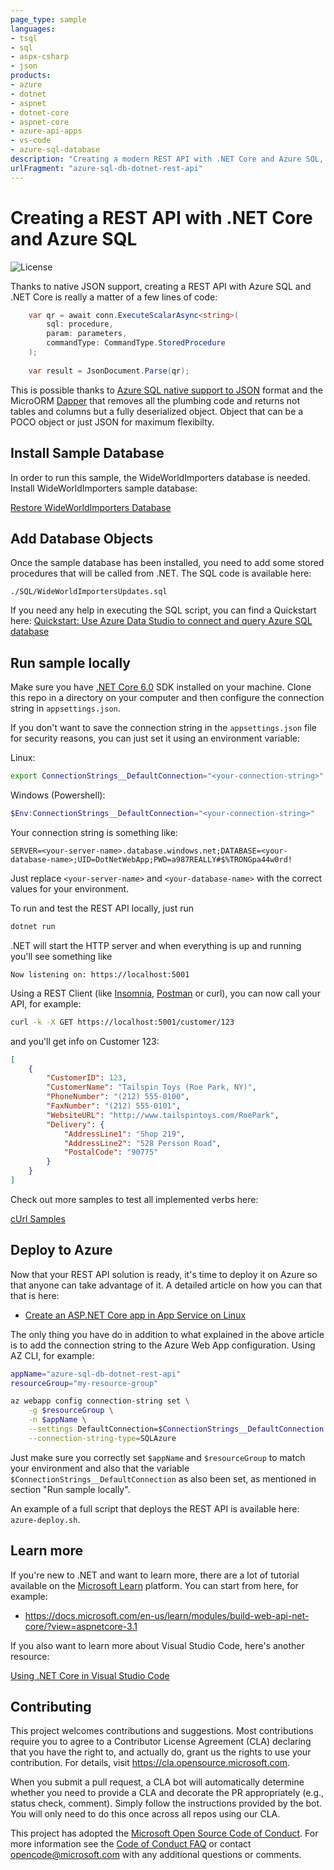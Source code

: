```yaml
---
page_type: sample
languages:
- tsql
- sql
- aspx-csharp
- json
products:
- azure
- dotnet
- aspnet
- dotnet-core
- aspnet-core
- azure-api-apps
- vs-code
- azure-sql-database
description: "Creating a modern REST API with .NET Core and Azure SQL, using Dapper and Visual Studio Code"
urlFragment: "azure-sql-db-dotnet-rest-api"
---
```


# Creating a REST API with .NET Core and Azure SQL

![License](https://img.shields.io/badge/license-MIT-green.svg)

<!-- 
Guidelines on README format: https://review.docs.microsoft.com/help/onboard/admin/samples/concepts/readme-template?branch=master

Guidance on onboarding samples to docs.microsoft.com/samples: https://review.docs.microsoft.com/help/onboard/admin/samples/process/onboarding?branch=master

Taxonomies for products and languages: https://review.docs.microsoft.com/new-hope/information-architecture/metadata/taxonomies?branch=master
-->

Thanks to native JSON support, creating a REST API with Azure SQL and .NET Core is really a matter of a few lines of code:

```csharp
    var qr = await conn.ExecuteScalarAsync<string>(
        sql: procedure,
        param: parameters,
        commandType: CommandType.StoredProcedure
    );
    
    var result = JsonDocument.Parse(qr);
```

This is possible thanks to [Azure SQL native support to JSON](https://docs.microsoft.com/en-us/azure/sql-database/sql-database-json-features) format and the MicroORM [Dapper](https://medium.com/dapper-net/get-started-with-dapper-net-591592c335aa) that removes all the plumbing code and returns not tables and columns but a fully deserialized object. Object that can be a POCO object or just JSON for maximum flexibilty.

## Install Sample Database

In order to run this sample, the WideWorldImporters database is needed. Install WideWorldImporters sample database:

[Restore WideWorldImporters Database](https://github.com/yorek/azure-sql-db-samples#restore-wideworldimporters-database)

## Add Database Objects

Once the sample database has been installed, you need to add some stored procedures that will be called from .NET. The SQL code is available here:

`./SQL/WideWorldImportersUpdates.sql`

If you need any help in executing the SQL script, you can find a Quickstart here: [Quickstart: Use Azure Data Studio to connect and query Azure SQL database](https://docs.microsoft.com/en-us/sql/azure-data-studio/quickstart-sql-database)

## Run sample locally

Make sure you have [.NET Core 6.0](https://dotnet.microsoft.com/download) SDK installed on your machine. Clone this repo in a directory on your computer and then configure the connection string in `appsettings.json`.

If you don't want to save the connection string in the `appsettings.json` file for security reasons, you can just set it using an environment variable:

Linux:

```bash
export ConnectionStrings__DefaultConnection="<your-connection-string>"
```

Windows (Powershell):

```powershell
$Env:ConnectionStrings__DefaultConnection="<your-connection-string>"
```

Your connection string is something like:

```text
SERVER=<your-server-name>.database.windows.net;DATABASE=<your-database-name>;UID=DotNetWebApp;PWD=a987REALLY#$%TRONGpa44w0rd!
```

Just replace `<your-server-name>` and `<your-database-name>` with the correct values for your environment.

To run and test the REST API locally, just run

```bash
dotnet run
```

.NET will start the HTTP server and when everything is up and running you'll see something like

```text
Now listening on: https://localhost:5001
```

Using a REST Client (like [Insomnia](https://insomnia.rest/), [Postman](https://www.getpostman.com/) or curl), you can now call your API, for example:

```bash
curl -k -X GET https://localhost:5001/customer/123
```

and you'll get info on Customer 123:

```json
[
    {
        "CustomerID": 123,
        "CustomerName": "Tailspin Toys (Roe Park, NY)",
        "PhoneNumber": "(212) 555-0100",
        "FaxNumber": "(212) 555-0101",
        "WebsiteURL": "http://www.tailspintoys.com/RoePark",
        "Delivery": {
            "AddressLine1": "Shop 219",
            "AddressLine2": "528 Persson Road",
            "PostalCode": "90775"
        }
    }
]
```

Check out more samples to test all implemented verbs here:

[cUrl Samples](./Sample-Usage.md)

## Deploy to Azure

Now that your REST API solution is ready, it's time to deploy it on Azure so that anyone can take advantage of it. A detailed article on how you can that that is here:

- [Create an ASP.NET Core app in App Service on Linux](https://docs.microsoft.com/en-us/azure/app-service/containers/quickstart-dotnetcore)

The only thing you have do in addition to what explained in the above article is to add the connection string to the Azure Web App configuration. Using AZ CLI, for example:

```bash
appName="azure-sql-db-dotnet-rest-api"
resourceGroup="my-resource-group"

az webapp config connection-string set \
    -g $resourceGroup \
    -n $appName \
    --settings DefaultConnection=$ConnectionStrings__DefaultConnection \
    --connection-string-type=SQLAzure
```

Just make sure you correctly set `$appName` and `$resourceGroup` to match your environment and also that the variable `$ConnectionStrings__DefaultConnection` as also been set, as mentioned in section "Run sample locally". 

An example of a full script that deploys the REST API is available here: `azure-deploy.sh`.

## Learn more

If you're new to .NET and want to learn more, there are a lot of tutorial available on the [Microsoft Learn](https://docs.microsoft.com/en-us/learn/browse/?products=dotnet) platform. You can start from here, for example:

- https://docs.microsoft.com/en-us/learn/modules/build-web-api-net-core/?view=aspnetcore-3.1

If you also want to learn more about Visual Studio Code, here's another resource:

[Using .NET Core in Visual Studio Code](https://code.visualstudio.com/docs/languages/dotnet)

## Contributing

This project welcomes contributions and suggestions.  Most contributions require you to agree to a
Contributor License Agreement (CLA) declaring that you have the right to, and actually do, grant us
the rights to use your contribution. For details, visit https://cla.opensource.microsoft.com.

When you submit a pull request, a CLA bot will automatically determine whether you need to provide
a CLA and decorate the PR appropriately (e.g., status check, comment). Simply follow the instructions
provided by the bot. You will only need to do this once across all repos using our CLA.

This project has adopted the [Microsoft Open Source Code of Conduct](https://opensource.microsoft.com/codeofconduct/).
For more information see the [Code of Conduct FAQ](https://opensource.microsoft.com/codeofconduct/faq/) or
contact [opencode@microsoft.com](mailto:opencode@microsoft.com) with any additional questions or comments.
